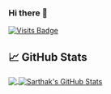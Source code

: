 ### Hi there 👋

[![Visits Badge](https://badges.pufler.dev/visits/sarthakagrawal927)](https://badges.pufler.dev)

## &#x1f4c8; GitHub Stats

<a href="https://github.com/sarthakagrawal927/sarthakagrawal927">
  <img align="center" src="https://github-readme-stats.vercel.app/api/top-langs/?username=sarthakagrawal927&title_color=ffffff&text_color=c9cacc&icon_color=2bbc8a&bg_color=1d1f21" />
</a>
<a href="https://github.com/sarthakagrawal927/sarthakagrawal927">
  <img align="center" src="https://github-readme-stats.vercel.app/api?username=sarthakagrawal927&show_icons=true&line_height=44&count_private=false&title_color=ffffff&text_color=c9cacc&icon_color=2bbc8a&bg_color=1d1f21" alt="Sarthak's GitHub Stats" />
</a>
